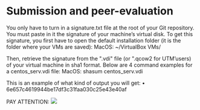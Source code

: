 # Submission and peer-evaluation

You only have to turn in a signature.txt file at the root of your Git repository. You must paste in it the signature of your machine’s virtual disk. To get this signature, you first have to open the default installation folder (it is the folder where your VMs are saved):
MacOS: ~/VirtualBox VMs/

Then, retrieve the signature from the ".vdi" file (or ".qcow2 for UTM’users) of your
virtual machine in sha1 format. Below are 4 command examples for a centos_serv.vdi
file:
MacOS: shasum centos_serv.vdi

This is an example of what kind of output you will get:
• 6e657c4619944be17df3c31faa030c25e43e40af

PAY ATTENTION:
![](../Pics/how_to_submit.png)
